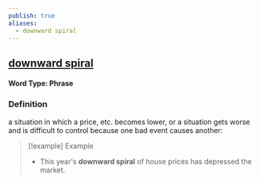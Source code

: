 ```yaml
---
publish: true
aliases:
  - downward spiral
---
```


## [downward spiral](https://dictionary.cambridge.org/dictionary/english/s//)
#### Word Type: Phrase
### Definition
a situation in which a price, etc. becomes lower, or a situation gets worse and is difficult to control because one bad event causes another:

>[!example] Example
> - This year's **downward spiral** of house prices has depressed the market.
